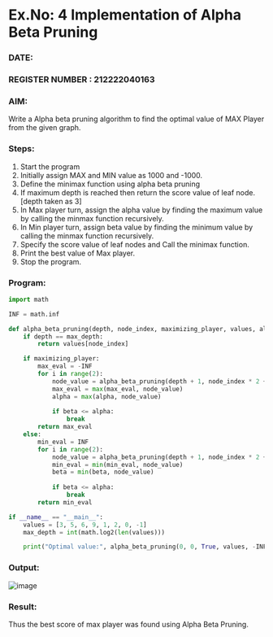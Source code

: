 # Ex.No: 4   Implementation of Alpha Beta Pruning 
### DATE:                                                                            
### REGISTER NUMBER : 212222040163
### AIM: 
Write a Alpha beta pruning algorithm to find the optimal value of MAX Player from the given graph.
### Steps:
1. Start the program
2. Initially  assign MAX and MIN value as 1000 and -1000.
3.  Define the minimax function  using alpha beta pruning
4.  If maximum depth is reached then return the score value of leaf node. [depth taken as 3]
5.  In Max player turn, assign the alpha value by finding the maximum value by calling the minmax function recursively.
6.  In Min player turn, assign beta value by finding the minimum value by calling the minmax function recursively.
7.  Specify the score value of leaf nodes and Call the minimax function.
8.  Print the best value of Max player.
9.  Stop the program. 

### Program:
```py
import math

INF = math.inf

def alpha_beta_pruning(depth, node_index, maximizing_player, values, alpha, beta, max_depth):
    if depth == max_depth:
        return values[node_index]

    if maximizing_player:
        max_eval = -INF
        for i in range(2):
            node_value = alpha_beta_pruning(depth + 1, node_index * 2 + i, False, values, alpha, beta, max_depth)
            max_eval = max(max_eval, node_value)
            alpha = max(alpha, node_value)
            
            if beta <= alpha:
                break  
        return max_eval
    else:
        min_eval = INF
        for i in range(2):
            node_value = alpha_beta_pruning(depth + 1, node_index * 2 + i, True, values, alpha, beta, max_depth)
            min_eval = min(min_eval, node_value)
            beta = min(beta, node_value)
            
            if beta <= alpha:
                break  
        return min_eval

if __name__ == "__main__":
    values = [3, 5, 6, 9, 1, 2, 0, -1]
    max_depth = int(math.log2(len(values))) 

    print("Optimal value:", alpha_beta_pruning(0, 0, True, values, -INF, INF, max_depth))
```

### Output:
![image](https://github.com/user-attachments/assets/afe81df9-14e4-41fe-a566-bbee76f89e16)


### Result:
Thus the best score of max player was found using Alpha Beta Pruning.
